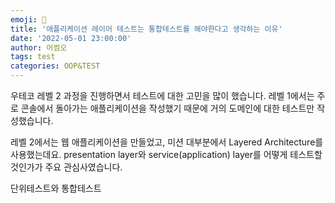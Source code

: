 ```yaml
---  
emoji: 📝  
title: '애플리케이션 레이어 테스트는 통합테스트를 해야한다고 생각하는 이유'   
date: '2022-05-01 23:00:00'  
author: 어썸오  
tags: test
categories: OOP&TEST
---  
```


우테코 레벨 2 과정을 진행하면서 테스트에 대한 고민을 많이 했습니다. 레벨 1에서는 주로 콘솔에서 돌아가는 애플리케이션을 작성했기 때문에 거의 도메인에 대한 테스트만 작성했습니다.

레벨 2에서는 웹 애플리케이션을 만들었고, 미션 대부분에서 Layered Architecture를 사용했는데요. presentation  layer와 service(application) layer를 어떻게 테스트할 것인가가 주요 관심사였습니다. 

단위테스트와 통합테스트

